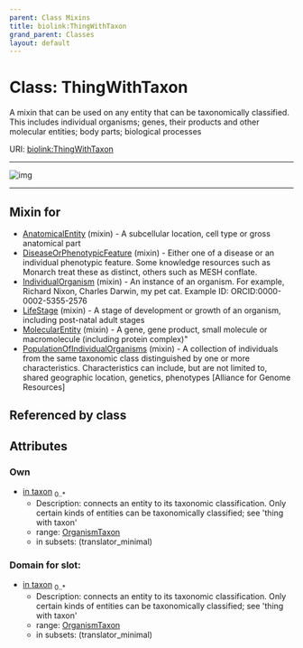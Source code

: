 ```yaml
---
parent: Class Mixins
title: biolink:ThingWithTaxon
grand_parent: Classes
layout: default
---
```


# Class: ThingWithTaxon


A mixin that can be used on any entity that can be taxonomically classified. This includes individual organisms; genes, their products and other molecular entities; body parts; biological processes

URI: [biolink:ThingWithTaxon](https://w3id.org/biolink/vocab/ThingWithTaxon)


---

![img](http://yuml.me/diagram/nofunky;dir:TB/class/[OrganismTaxon]%3Cin%20taxon%200..%2A-++[ThingWithTaxon],[PopulationOfIndividualOrganisms]uses%20-.-%3E[ThingWithTaxon],[MolecularEntity]uses%20-.-%3E[ThingWithTaxon],[LifeStage]uses%20-.-%3E[ThingWithTaxon],[IndividualOrganism]uses%20-.-%3E[ThingWithTaxon],[DiseaseOrPhenotypicFeature]uses%20-.-%3E[ThingWithTaxon],[AnatomicalEntity]uses%20-.-%3E[ThingWithTaxon],[PopulationOfIndividualOrganisms],[OrganismTaxon],[MolecularEntity],[LifeStage],[IndividualOrganism],[DiseaseOrPhenotypicFeature],[AnatomicalEntity])

---


## Mixin for

 * [AnatomicalEntity](AnatomicalEntity.md) (mixin)  - A subcellular location, cell type or gross anatomical part
 * [DiseaseOrPhenotypicFeature](DiseaseOrPhenotypicFeature.md) (mixin)  - Either one of a disease or an individual phenotypic feature. Some knowledge resources such as Monarch treat these as distinct, others such as MESH conflate.
 * [IndividualOrganism](IndividualOrganism.md) (mixin)  - An instance of an organism. For example, Richard Nixon, Charles Darwin, my pet cat. Example ID: ORCID:0000-0002-5355-2576
 * [LifeStage](LifeStage.md) (mixin)  - A stage of development or growth of an organism, including post-natal adult stages
 * [MolecularEntity](MolecularEntity.md) (mixin)  - A gene, gene product, small molecule or macromolecule (including protein complex)"
 * [PopulationOfIndividualOrganisms](PopulationOfIndividualOrganisms.md) (mixin)  - A collection of individuals from the same taxonomic class distinguished by one or more characteristics.  Characteristics can include, but are not limited to, shared geographic location, genetics, phenotypes [Alliance for Genome Resources]

## Referenced by class


## Attributes


### Own

 * [in taxon](in_taxon.md)  <sub>0..*</sub>
     * Description: connects an entity to its taxonomic classification. Only certain kinds of entities can be taxonomically classified; see 'thing with taxon'
     * range: [OrganismTaxon](OrganismTaxon.md)
     * in subsets: (translator_minimal)

### Domain for slot:

 * [in taxon](in_taxon.md)  <sub>0..*</sub>
     * Description: connects an entity to its taxonomic classification. Only certain kinds of entities can be taxonomically classified; see 'thing with taxon'
     * range: [OrganismTaxon](OrganismTaxon.md)
     * in subsets: (translator_minimal)
